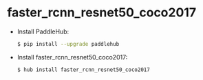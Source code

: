 # faster_rcnn_resnet50_coco2017
* Install PaddleHub: 

    ```bash
    $ pip install --upgrade paddlehub
    ```

* Install faster_rcnn_resnet50_coco2017: 

    ```bash
    $ hub install faster_rcnn_resnet50_coco2017
    ```
